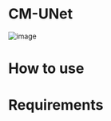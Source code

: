 # CM-UNet
![image](https://github.com/user-attachments/assets/95523698-abe3-486c-8ba0-8afaef072cac)

# How to use

# Requirements
